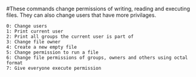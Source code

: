 #These commands change permissions of writing, reading and executing files. They can also change users that have more privilages.

	0: Change users
	1: Print current user
	2: Print all groups the current user is part of
	3: Change file owner
	4: Create a new empty file
	5: Change permission to run a file
	6: Change file permissions of groups, owners and others using octal format
	7: Give everyone execute permission
